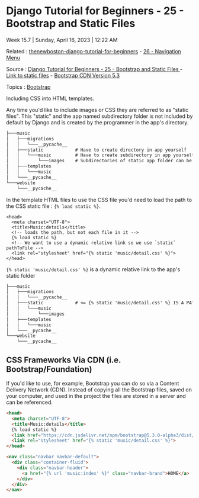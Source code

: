 # Django Tutorial for Beginners - 25 - Bootstrap and Static Files

Week 15.7 | Sunday, April 16, 2023 | 12:22 AM

Related : [thenewboston-django-tutorial-for-beginners](thenewboston-django-tutorial-for-beginners.md) - [26 - Navigation Menu](26%20-%20Navigation%20Menu.md)

Source : [Django Tutorial for Beginners - 25 - Bootstrap and Static Files
](https://youtu.be/Dv15y5CgCyE) - [Link to static files](https://docs.djangoproject.com/en/dev/ref/templates/builtins/#std-templatetag-static) - [Bootstrap CDN Version 5.3](https://getbootstrap.com/docs/5.3/getting-started/download/#cdn-via-jsdelivr)

Topics : [Bootstrap](../Bootstrap.md)

Including CSS into HTML templates.

Any time you'd like to include images or CSS they are referred to as "static files". This "static" and the app named subdirectory folder is not included by default by Django and is created by the programmer in the app's directory.

```txt
├───music
│   ├───migrations
│   │   └───__pycache__
│   ├───static            # Have to create directory in app yourself
│   │   └───music         # Have to create subdirectory in app yourself
│   │       └───images    # Subdirectories of static app folder can be made
│   ├───templates
│   │   └───music
│   └───__pycache__
└───website
    └───__pycache__
```

In the template HTML files to use the CSS file you'd need to load the path to the CSS static file : `{% load static %}`.

```django
<head>
  <meta charset="UTF-8">
  <title>Music:details</title>
  <!-- loads the path, but not each file in it -->
  {% load static %}
  <!-- We want to use a dynamic relative link so we use `static` pathToFile -->
  <link rel="stylesheet" href="{% static 'music/detail.css' %}">
</head>
```

`{% static 'music/detail.css' %}` is a dynamic relative link to the app's static folder

```txt
├───music
│   ├───migrations
│   │   └───__pycache__
│   ├───static            # <= {% static 'music/detail.css' %} IS A PATH TO THIS
│   │   └───music
│   │       └───images
│   ├───templates
│   │   └───music
│   └───__pycache__
└───website
    └───__pycache__
```

## CSS Frameworks Via CDN (i.e. Bootstrap/Foundation)

If you'd like to use, for example, Bootstrap you can do so via a Content Delivery Network (CDN). Instead of copying all the Bootstrap files, saved on your computer, and used in the project the files are stored in a server and can be referenced.

```HTML
<head>
  <meta charset="UTF-8">
  <title>Music:details</title>
  {% load static %}
  <link href="https://cdn.jsdelivr.net/npm/bootstrap@5.3.0-alpha3/dist/css/bootstrap.min.css" rel="stylesheet" integrity="sha384-KK94CHFLLe+nY2dmCWGMq91rCGa5gtU4mk92HdvYe+M/SXH301p5ILy+dN9+nJOZ" crossorigin="anonymous">
  <link rel="stylesheet" href="{% static 'music/detail.css' %}">
</head>
```

```html
<nav class="navbar navbar-default">
  <div class="container-fluid">
    <div class="navbar-header">
      <a href="{% url 'music:index' %}" class="navbar-brand">HOME</a>
    </div>
  </div>
</nav>
```
